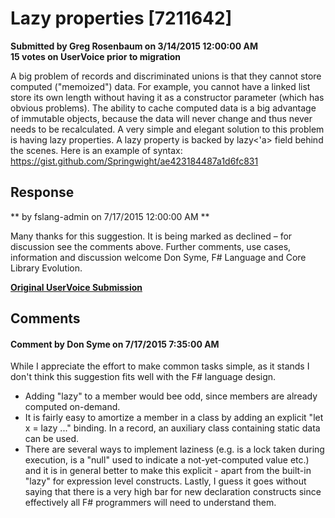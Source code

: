 # Lazy properties [7211642] #

**Submitted by Greg Rosenbaum on 3/14/2015 12:00:00 AM**  
**15 votes on UserVoice prior to migration**  

A big problem of records and discriminated unions is that they cannot store computed ("memoized") data. For example, you cannot have a linked list store its own length without having it as a constructor parameter (which has obvious problems). The ability to cache computed data is a big advantage of immutable objects, because the data will never change and thus never needs to be recalculated.
A very simple and elegant solution to this problem is having lazy properties. A lazy property is backed by lazy<'a> field behind the scenes. Here is an example of syntax: https://gist.github.com/Springwight/ae423184487a1d6fc831



## Response ##
** by fslang-admin on 7/17/2015 12:00:00 AM **

Many thanks for this suggestion. It is being marked as declined – for discussion see the comments above.
Further comments, use cases, information and discussion welcome
Don Syme, F# Language and Core Library Evolution.


**[Original UserVoice Submission](https://fslang.uservoice.com/forums/245727-f-language/suggestions/7211642)**


## Comments ##


#### Comment by Don Syme on 7/17/2015 7:35:00 AM ####
While I appreciate the effort to make common tasks simple, as it stands I don't think this suggestion fits well with the F# language design.
- Adding "lazy" to a member would bee odd, since members are already computed on-demand.
- It is fairly easy to amortize a member in a class by adding an explicit "let x = lazy ..." binding. In a record, an auxiliary class containing static data can be used.
- There are several ways to implement laziness (e.g. is a lock taken during execution, is a "null" used to indicate a not-yet-computed value etc.) and it is in general better to make this explicit - apart from the built-in "lazy" for expression level constructs.
Lastly, I guess it goes without saying that there is a very high bar for new declaration constructs since effectively all F# programmers will need to understand them.

